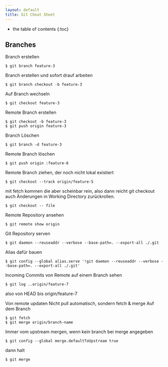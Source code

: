 ```yaml
---
layout: default
title: Git Cheat Sheet
---
```


* the table of contents
{:toc}

## Branches

Branch erstellen

	$ git branch feature-3


Branch erstellen und sofort drauf arbeiten

	$ git branch checkout -b feature-3


Auf Branch wechseln

	$ git checkout feature-3


Remote Branch erstellen

	$ git checkout -b feature-3
	$ git push origin feature-3


Branch Löschen

	$ git branch -d feature-3


Remote Branch löschen

	$ git push origin :feature-6

Remote Branch ziehen, der noch nicht lokal existiert

	$ git checkout --track origin/feature-5

mit fetch kommen die aber scheinbar rein, also dann reicht git checkout auch Änderungen in Working Directory zurückrollen.

	$ git checkout -- file

Remote Repository ansehen

	$ git remote show origin

Git Repository serven

	$ git daemon --reuseaddr --verbose --base-path=. --export-all ./.git


Alias dafür bauen

	$ git config --global alias.serve '!git daemon --reuseaddr --verbose --base-path=. --export-all ./.git'


Incoming Commits von Remote auf einem Branch sehen

	$ git log ..origin/feature-7

also von HEAD bis origin/feature-7

Von remote updaten
Nicht pull automatisch, sondern fetch & merge
Auf dem Branch

	$ git fetch
	$ git merge origin/branch-name

Immer vom upstream mergen, wenn kein branch bei merge angegeben

	$ git config --global merge.defaultToUpstream true


dann halt

	$ git merge

